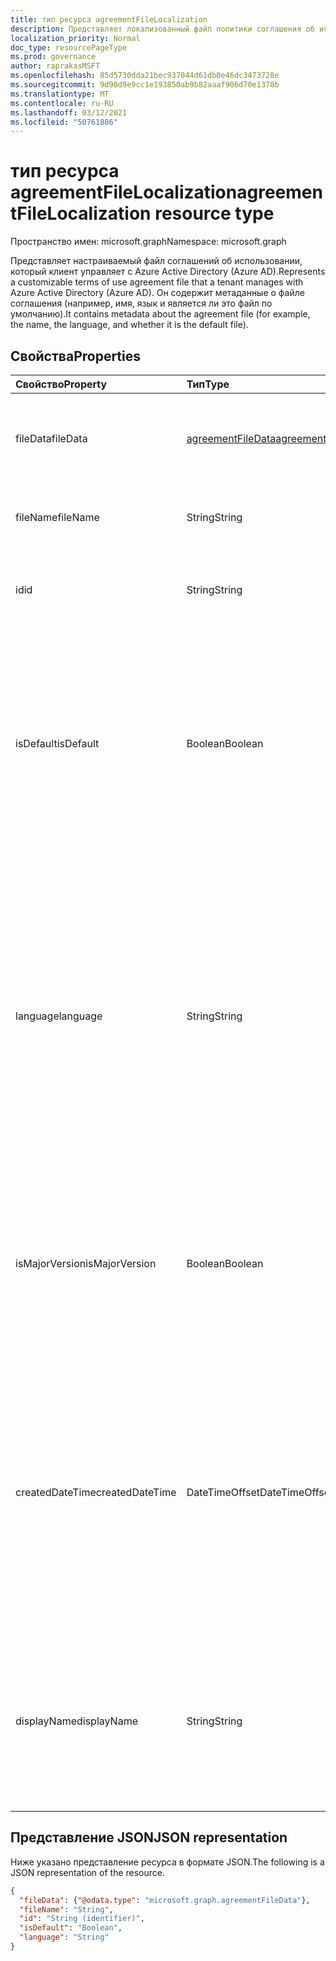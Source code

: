 ```yaml
---
title: тип ресурса agreementFileLocalization
description: Представляет локализованный файл политики соглашения об использовании в Azure Active Directory (Azure AD).
localization_priority: Normal
doc_type: resourcePageType
ms.prod: governance
author: raprakasMSFT
ms.openlocfilehash: 85d5730dda21bec937044d61db0e46dc3473728e
ms.sourcegitcommit: 9d98d9e9cc1e193850ab9b82aaaf906d70e1378b
ms.translationtype: MT
ms.contentlocale: ru-RU
ms.lasthandoff: 03/12/2021
ms.locfileid: "50761886"
---
```

# <a name="agreementfilelocalization-resource-type"></a><span data-ttu-id="fb6fd-103">тип ресурса agreementFileLocalization</span><span class="sxs-lookup"><span data-stu-id="fb6fd-103">agreementFileLocalization resource type</span></span>

<span data-ttu-id="fb6fd-104">Пространство имен: microsoft.graph</span><span class="sxs-lookup"><span data-stu-id="fb6fd-104">Namespace: microsoft.graph</span></span>

<span data-ttu-id="fb6fd-105">Представляет настраиваемый файл соглашений об использовании, который клиент управляет с Azure Active Directory (Azure AD).</span><span class="sxs-lookup"><span data-stu-id="fb6fd-105">Represents a customizable terms of use agreement file that a tenant manages with Azure Active Directory (Azure AD).</span></span> <span data-ttu-id="fb6fd-106">Он содержит метаданные о файле соглашения (например, имя, язык и является ли это файл по умолчанию).</span><span class="sxs-lookup"><span data-stu-id="fb6fd-106">It contains metadata about the agreement file (for example, the name, the language, and whether it is the default file).</span></span>

## <a name="properties"></a><span data-ttu-id="fb6fd-107">Свойства</span><span class="sxs-lookup"><span data-stu-id="fb6fd-107">Properties</span></span>
| <span data-ttu-id="fb6fd-108">Свойство</span><span class="sxs-lookup"><span data-stu-id="fb6fd-108">Property</span></span>     | <span data-ttu-id="fb6fd-109">Тип</span><span class="sxs-lookup"><span data-stu-id="fb6fd-109">Type</span></span>        | <span data-ttu-id="fb6fd-110">Описание</span><span class="sxs-lookup"><span data-stu-id="fb6fd-110">Description</span></span> |
|:-------------|:------------|:------------|
|<span data-ttu-id="fb6fd-111">fileData</span><span class="sxs-lookup"><span data-stu-id="fb6fd-111">fileData</span></span>|[<span data-ttu-id="fb6fd-112">agreementFileData</span><span class="sxs-lookup"><span data-stu-id="fb6fd-112">agreementFileData</span></span>](agreementfiledata.md)|<span data-ttu-id="fb6fd-113">Данные, которые представляют условия использования документа PDF.</span><span class="sxs-lookup"><span data-stu-id="fb6fd-113">Data that represents the terms of use PDF document.</span></span> <span data-ttu-id="fb6fd-114">Только для чтения.</span><span class="sxs-lookup"><span data-stu-id="fb6fd-114">Read-only.</span></span>|
|<span data-ttu-id="fb6fd-115">fileName</span><span class="sxs-lookup"><span data-stu-id="fb6fd-115">fileName</span></span>|<span data-ttu-id="fb6fd-116">String</span><span class="sxs-lookup"><span data-stu-id="fb6fd-116">String</span></span>|<span data-ttu-id="fb6fd-117">Имя файла соглашения (например, TOU.pdf).</span><span class="sxs-lookup"><span data-stu-id="fb6fd-117">Name of the agreement file (for example, TOU.pdf).</span></span> <span data-ttu-id="fb6fd-118">Только для чтения.</span><span class="sxs-lookup"><span data-stu-id="fb6fd-118">Read-only.</span></span>|
|<span data-ttu-id="fb6fd-119">id</span><span class="sxs-lookup"><span data-stu-id="fb6fd-119">id</span></span>|<span data-ttu-id="fb6fd-120">String</span><span class="sxs-lookup"><span data-stu-id="fb6fd-120">String</span></span>|<span data-ttu-id="fb6fd-121">Идентификатор объекта agreementFileLocalization.</span><span class="sxs-lookup"><span data-stu-id="fb6fd-121">The identifier of the agreementFileLocalization object.</span></span> <span data-ttu-id="fb6fd-122">Только для чтения.</span><span class="sxs-lookup"><span data-stu-id="fb6fd-122">Read-only.</span></span>|
|<span data-ttu-id="fb6fd-123">isDefault</span><span class="sxs-lookup"><span data-stu-id="fb6fd-123">isDefault</span></span>|<span data-ttu-id="fb6fd-124">Boolean</span><span class="sxs-lookup"><span data-stu-id="fb6fd-124">Boolean</span></span>| <span data-ttu-id="fb6fd-125">Если ни один из языков не соответствует предпочтениям клиента, указывает, что это файл соглашения по умолчанию.</span><span class="sxs-lookup"><span data-stu-id="fb6fd-125">If none of the languages matches the client preference, indicates that this is the default agreement file.</span></span> <span data-ttu-id="fb6fd-126">Если ни один из файлов не помечен как по умолчанию, первый из них рассматривается как по умолчанию.</span><span class="sxs-lookup"><span data-stu-id="fb6fd-126">If none of the files are marked as default, the first one is treated as the default.</span></span> <span data-ttu-id="fb6fd-127">Только для чтения.</span><span class="sxs-lookup"><span data-stu-id="fb6fd-127">Read-only.</span></span>|
|<span data-ttu-id="fb6fd-128">language</span><span class="sxs-lookup"><span data-stu-id="fb6fd-128">language</span></span>|<span data-ttu-id="fb6fd-129">String</span><span class="sxs-lookup"><span data-stu-id="fb6fd-129">String</span></span>|<span data-ttu-id="fb6fd-130">Язык файла соглашения в формате languagecode2-country/regioncode2.</span><span class="sxs-lookup"><span data-stu-id="fb6fd-130">The language of the agreement file in the format languagecode2-country/regioncode2.</span></span> <span data-ttu-id="fb6fd-131">languagecode2 — это код из двух букв более низкого уровня, полученный из ISO 639-1.</span><span class="sxs-lookup"><span data-stu-id="fb6fd-131">languagecode2 is a lowercase two-letter code derived from ISO 639-1.</span></span> <span data-ttu-id="fb6fd-132">country/regioncode2 является производным от ISO 3166 и обычно состоит из двух верхних букв или языкового тега BCP-47 (например, en-US).</span><span class="sxs-lookup"><span data-stu-id="fb6fd-132">country/regioncode2 is derived from ISO 3166 and usually consists of two uppercase letters, or a BCP-47 language tag (for example, en-US).</span></span> <span data-ttu-id="fb6fd-133">Только для чтения.</span><span class="sxs-lookup"><span data-stu-id="fb6fd-133">Read-only.</span></span>|
|<span data-ttu-id="fb6fd-134">isMajorVersion</span><span class="sxs-lookup"><span data-stu-id="fb6fd-134">isMajorVersion</span></span>|<span data-ttu-id="fb6fd-135">Boolean</span><span class="sxs-lookup"><span data-stu-id="fb6fd-135">Boolean</span></span>|<span data-ttu-id="fb6fd-136">Указывает, является ли файл соглашения основным обновлением версии.</span><span class="sxs-lookup"><span data-stu-id="fb6fd-136">Indicates whether the agreement file is a major version update.</span></span> <span data-ttu-id="fb6fd-137">Обновления основных версий недействительны для принятия соглашения на соответствующем языке.</span><span class="sxs-lookup"><span data-stu-id="fb6fd-137">Major version updates invalidate the agreement's acceptances on the corresponding language.</span></span> |
|<span data-ttu-id="fb6fd-138">createdDateTime</span><span class="sxs-lookup"><span data-stu-id="fb6fd-138">createdDateTime</span></span>|<span data-ttu-id="fb6fd-139">DateTimeOffset</span><span class="sxs-lookup"><span data-stu-id="fb6fd-139">DateTimeOffset</span></span>|<span data-ttu-id="fb6fd-140">Время даты, представляющее момент создания файла.</span><span class="sxs-lookup"><span data-stu-id="fb6fd-140">The date time representing when the file was created.</span></span> <span data-ttu-id="fb6fd-141">Тип Timestamp представляет сведения о времени и дате с использованием формата ISO 8601 (всегда применяется формат UTC).</span><span class="sxs-lookup"><span data-stu-id="fb6fd-141">The Timestamp type represents date and time information using ISO 8601 format and is always in UTC time.</span></span> <span data-ttu-id="fb6fd-142">Например, значение полуночи 1 января 2014 г. в формате UTC выглядит так: "2014-01-01T00:00:00Z".</span><span class="sxs-lookup"><span data-stu-id="fb6fd-142">For example, midnight UTC on Jan 1, 2014 would look like this: '2014-01-01T00:00:00Z'.</span></span>|
|<span data-ttu-id="fb6fd-143">displayName</span><span class="sxs-lookup"><span data-stu-id="fb6fd-143">displayName</span></span>|<span data-ttu-id="fb6fd-144">String</span><span class="sxs-lookup"><span data-stu-id="fb6fd-144">String</span></span>|<span data-ttu-id="fb6fd-145">Локализованное отображение имени файла политики соглашения.</span><span class="sxs-lookup"><span data-stu-id="fb6fd-145">Localized display name of the policy file of an agreement.</span></span> <span data-ttu-id="fb6fd-146">Локализованное имя отображения отображается конечным пользователям, которые просматривают соглашение.</span><span class="sxs-lookup"><span data-stu-id="fb6fd-146">The localized display name is shown to end users who view the agreement.</span></span>

## <a name="json-representation"></a><span data-ttu-id="fb6fd-147">Представление JSON</span><span class="sxs-lookup"><span data-stu-id="fb6fd-147">JSON representation</span></span>

<span data-ttu-id="fb6fd-148">Ниже указано представление ресурса в формате JSON.</span><span class="sxs-lookup"><span data-stu-id="fb6fd-148">The following is a JSON representation of the resource.</span></span>

<!-- {
  "blockType": "resource",
  "optionalProperties": [

  ],
  "@odata.type": "microsoft.graph.agreementFileLocalization"
}-->

```json
{
  "fileData": {"@odata.type": "microsoft.graph.agreementFileData"},
  "fileName": "String",
  "id": "String (identifier)",
  "isDefault": "Boolean",
  "language": "String"
}
```

<!-- uuid: 8fcb5dbc-d5aa-4681-8e31-b001d5168d79
2015-10-25 14:57:30 UTC -->
<!--
{
  "type": "#page.annotation",
  "description": "agreementFileLocalization resource",
  "keywords": "",
  "section": "documentation",
  "tocPath": "",
  "suppressions": []
}
-->
